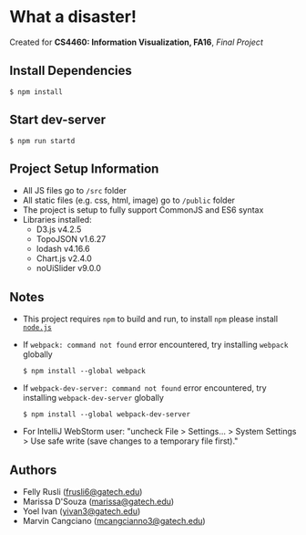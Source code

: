 # What a disaster!
Created for **CS4460: Information Visualization, FA16**, *Final Project*

## Install Dependencies
`$ npm install`

## Start dev-server
`$ npm run startd`

## Project Setup Information
+ All JS files go to `/src` folder
+ All static files (e.g. css, html, image) go to `/public` folder
+ The project is setup to fully support CommonJS and ES6 syntax
+ Libraries installed:
    - D3.js v4.2.5
    - TopoJSON v1.6.27
    - lodash v4.16.6
    - Chart.js v2.4.0
    - noUiSlider v9.0.0

## Notes
+ This project requires `npm` to build and run, to install `npm` please install <a href="https://nodejs.org/en/">`node.js`</a>

+ If `webpack: command not found` error encountered, try installing `webpack` globally

  `$ npm install --global webpack`

+ If `webpack-dev-server: command not found` error encountered, try installing `webpack-dev-server` globally

  `$ npm install --global webpack-dev-server`
  
+ For IntelliJ WebStorm user: "uncheck File > Settings... > System Settings > Use safe write (save changes to a temporary file first)."

## Authors
+ Felly Rusli (<a href="mailto:frusli6@gatech.edu">frusli6@gatech.edu</a>)
+ Marissa D'Souza (<a href="mailto:marissa@gatech.edu">marissa@gatech.edu</a>)
+ Yoel Ivan (<a href="mailto:yivan3@gatech.edu">yivan3@gatech.edu</a>)
+ Marvin Cangciano (<a href="mailto:mcangcianno3@gatech.edu">mcangcianno3@gatech.edu</a>)
